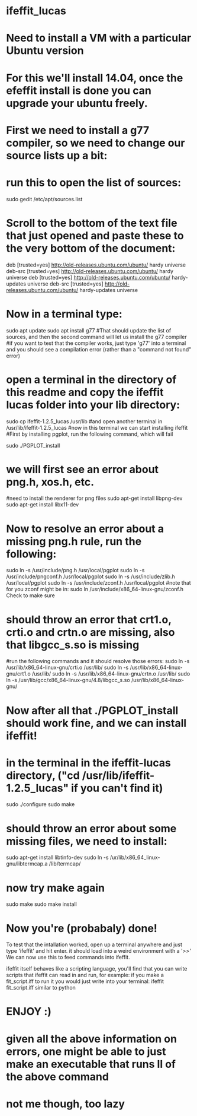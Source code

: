 # ifeffit_lucas

# Need to install a VM with a particular Ubuntu version
# For this we'll install 14.04, once the efeffit install is done you can upgrade your ubuntu freely.

# First we need to install a g77 compiler, so we need to change our source lists up a bit:

# run this to open the list of sources:
sudo gedit /etc/apt/sources.list

# Scroll to the bottom of the text file that just opened and paste these to the very bottom of the document:

deb [trusted=yes] http://old-releases.ubuntu.com/ubuntu/ hardy universe
deb-src [trusted=yes] http://old-releases.ubuntu.com/ubuntu/ hardy universe
deb [trusted=yes] http://old-releases.ubuntu.com/ubuntu/ hardy-updates universe
deb-src [trusted=yes] http://old-releases.ubuntu.com/ubuntu/ hardy-updates universe

# Now in a terminal type:
sudo apt update
sudo apt install g77
#That should update the list of sources, and then the second command will let us install the g77 compiler
#if you want to test that the compiler works, just type 'g77' into a terminal and you should see a compilation error (rather than a "command not found" error)

# open a terminal in the directory of this readme and copy the ifeffit lucas folder into your lib directory:
sudo cp ifeffit-1.2.5_lucas /usr/lib
#and open another terminal in /usr/lib/ifeffit-1.2.5_lucas
#now in this terminal we can start installing ifeffit
#First by installing pgplot, run the following command, which will fail

sudo ./PGPLOT_install
# we will first see an error about png.h, xos.h, etc.
#need to install the renderer for png files
sudo apt-get install libpng-dev
sudo apt-get install libx11-dev
# Now to resolve an error about a missing png.h rule, run the following:
sudo ln -s /usr/include/png.h /usr/local/pgplot
sudo ln -s /usr/include/pngconf.h /usr/local/pgplot
sudo ln -s /usr/include/zlib.h /usr/local/pgplot
sudo ln -s /usr/include/zconf.h /usr/local/pgplot
#note that for you zconf might be in: sudo ln /usr/include/x86_64-linux-gnu/zconf.h             Check to make sure
# should throw an error that crt1.o, crti.o and crtn.o are missing, also that libgcc_s.so is missing
#run the following commands and it should resolve those errors:
sudo ln -s /usr/lib/x86_64-linux-gnu/crti.o /usr/lib/
sudo ln -s /usr/lib/x86_64-linux-gnu/crt1.o /usr/lib/ 
sudo ln -s /usr/lib/x86_64-linux-gnu/crtn.o /usr/lib/
sudo ln -s /usr/lib/gcc/x86_64-linux-gnu/4.8/libgcc_s.so /usr/lib/x86_64-linux-gnu/

# Now after all that ./PGPLOT_install should work fine, and we can install ifeffit!
# in the terminal in the ifeffit-lucas directory, ("cd /usr/lib/ifeffit-1.2.5_lucas" if you can't find it)
sudo ./configure
sudo make
# should throw an error about some missing files, we need to install:
sudo apt-get install libtinfo-dev
sudo ln -s /ur/lib/x86_64_linux-gnu/libtermcap.a /lib/termcap/
# now try make again
sudo make
sudo make install
# Now you're (probabaly) done!

To test that the intallation worked, open up a terminal anywhere and just type 'ifeffit' and hit enter. it should load into a weird environment with a '>>'
We can now use this to feed commands into ifeffit.

ifeffit itself behaves like a scripting language, you'll find that you can write scripts that ifeffit can read in and run, for example:
    if you make a fit_script.iff
    to run it you would just write into your terminal:
    ifeffit fit_script.iff
    similar to python

# ENJOY :)
# given all the above information on errors, one might be able to just make an executable that runs ll of the above command
# not me though, too lazy
